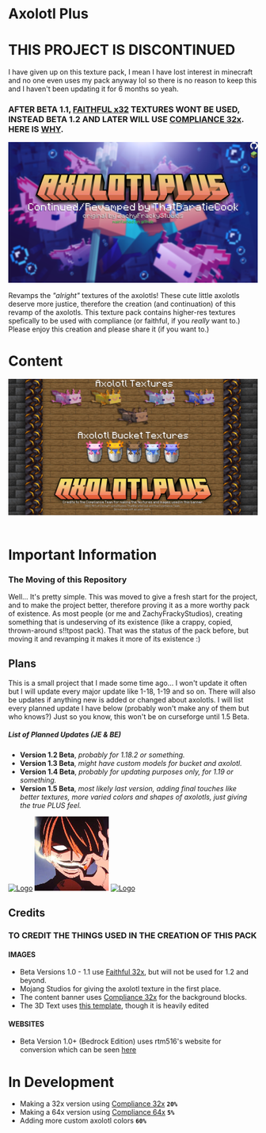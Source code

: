 # Axolotl Plus

# THIS PROJECT IS DISCONTINUED
I have given up on this texture pack, I mean I have lost interest in minecraft and no one even uses my pack anyway lol so there is no reason to keep this and I haven't been updating it for 6 months so yeah.

### AFTER BETA 1.1, [FAITHFUL x32](https://www.curseforge.com/minecraft/texture-packs/faithful-team) TEXTURES WONT BE USED, INSTEAD BETA 1.2 AND LATER WILL USE [COMPLIANCE 32x](https://compliancepack.net/). HERE IS [WHY](https://github.com/ThatBaratieCook/ThatBaratieCook/blob/axolotlplus/COMPLIANCEUSE.md).
![a6112619403e603cdf9c17ea4be23567](https://raw.githubusercontent.com/ThatBaratieCook/ThatBaratieCook/axolotlplus/sourcefiles/images/AxolotlPlusBannerFALT.png)

Revamps the *"alright"* textures of the axolotls! These cute little axolotls deserve more justice, therefore the creation (and continuation) of this revamp of the axolotls. This texture pack contains higher-res textures spefically to be used with compliance (or faithful, if you *really* want to.) Please enjoy this creation and please share it (if you want to.) 

# Content
![Untitled-1](https://raw.githubusercontent.com/ThatBaratieCook/ThatBaratieCook/axolotlplus/sourcefiles/images/AxolotlPlusContentBannerT.png)
ㅤ
# Important Information

### The Moving of this Repository
Well... It's pretty simple. This was moved to give a fresh start for the project, and to make the project better, therefore proving it as a more worthy pack of existence. As most people (or me and ZachyFrackyStudios), creating something that is undeserving of its existence (like a crappy, copied, thrown-around s!!tpost pack). That was the status of the pack before, but moving it and revamping it makes it more of its existence :)

## Plans

This is a small project that I made some time ago... I won't update it often but I will update every major update like 1-18, 1-19 and so on. There will also be updates if anything new is added or changed about axolotls. I will list every planned update I have below (probably won't make any of them but who knows?) Just so you know, this won't be on curseforge until 1.5 Beta.




##### List of Planned Updates (JE & BE)

- **Version 1.2 Beta**, *probably for 1.18.2 or something.*
- **Version 1.3 Beta**, *might have custom models for bucket and axolotl.* 
- **Version 1.4 Beta**, *probably for updating purposes only, for 1.19 or something.*
- **Version 1.5 Beta**, *most likely last version, adding final touches like better textures, more varied colors and shapes of axolotls, just giving the true PLUS feel.* 


[![Logo](https://preview.redd.it/2at9kooiog781.png?width=150&format=png&auto=webp&s=21cacc250116158c13296a83ae074a90a5e81fa0)](https://github.com/ZachyFrackyStudios)      [![Logo](https://raw.githubusercontent.com/ThatBaratieCook/ThatBaratieCook/axolotlplus/sourcefiles/images/150pfp.jpg)](https://github.com/ThatBaratieCook)        [![Logo](https://preview.redd.it/ethwwjoiog781.png?width=150&format=png&auto=webp&s=167cf215fd02e292d097179783587f977a14e0f8)](https://www.minecraft.net/en-us)


## Credits

### TO CREDIT THE THINGS USED IN THE CREATION OF THIS PACK

#### IMAGES
- Beta Versions 1.0 - 1.1 use [Faithful 32x](https://faithful.team/), but will not be used for 1.2 and beyond.
- Mojang Studios for giving the axolotl texture in the first place.
- The content banner uses [Compliance 32x](https://compliancepack.net/) for the background blocks.
- The 3D Text uses [this template](https://hyperpix.net/text-effects/game/free-minecraft-text-effect/), though it is heavily edited

#### WEBSITES
- Beta Version 1.0+ (Bedrock Edition) uses rtm516's website for conversion which can be seen [here](https://rtm516.github.io/ConvertJavaTextureToBedrock/)

# In Development
- Making a 32x version using [Compliance 32x](https://www.curseforge.com/minecraft/texture-packs/compliance-32x) **`20%`**
- Making a 64x version using [Compliance 64x](https://www.curseforge.com/minecraft/texture-packs/compliance-64x) **`5%`**
- Adding more custom axolotl colors **`60%`**
